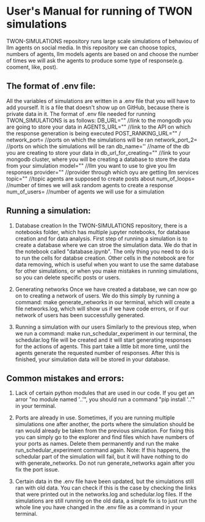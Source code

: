 # User's Manual for running of TWON simulations

TWON-SIMULATIONS repository runs large scale simulations of behaviou of llm agents on social media. In this repository we can choose topics, numbers of agents, llm models agents are based on and choose the number of times we will ask the agents to produce some type of response(e.g. cooment, like, post).

## The format of .env file:

All the variables of simulations are written in a .env file that you will have to add yourself. It is a file that doesn't show up on GitHub, because there is private data in it. The format of .env file needed for running TWON_SIMULATIONS is as follows:
DB_URL=""               //link to the mongodb you are going to store your data in
AGENTS_URL=""           //link to the API on which the response generation is being executed
POST_RANKING_URL=""     /
network_port=           //ports on which the simulations will be ran
network_port_2=         //ports on which the simulations will be ran
db_name=''              //name of the db you are creating to store your data in
db_url_for_creating=""  //link to your mongodb cluster, where you will be creating a database to store the data from your simulation
model=""                //llm you want to use to give you llm responses
provider=""             //provider through which oyu are getting llm services
topic=""                //topic agents are supposed to create posts about
num_of_loops=           //number of times we will ask random agents to create a response
num_of_users=           //number of agents we will use for a simulation

## Running a simulation:

1. Database creation
In the TWON-SIMULATIONS repository, there is a notebooks folder, which has multiple jupyter notebooks, for database creation and for data analysis. First step of running a simulation is to create a database where we can stroe the simulation data. We do that in the notebook called "database.ipynb". The only thing you need to do is to run the cells for databse creation. Other cells in the notebook are for data removing, which is useful when you want to use the same database for other simulations, or when you make mistakes in running simulations, so you can delete specific posts or users.

2. Generating networks
Once we have created a database, we can now go on to creating a network of users. We do this simply by running a command: make generate_networks in our terminal, which will create a file networks.log, which will show us if we have code errors, or if our network of users has been successfully generated.

3. Running a simulation with our users
Similarly to the previous step, when we run a command: make run_schedular_experiment in our terminal, the schedular.log file will be created and it will start generating responses for the actions of agents. This part take a little bit more time, until the agents generate the requested number of responses. After this is finished, your simulation data will be stored in your database.

## Common mistakes and errors:

1. Lack of certain python modules that are used in our code. If you get an arror "no module named '..'", you should run a command "pip install '..'" in your terminal.

2. Ports are already in use. Sometimes, if you are running multiple simulations one after another, the ports where the simulation should be ran would already be taken from the previous simulation. For fixing this you can simply go to the explorer and find files which have numbers of your ports as names. Delete them permanently and run the make run_schedular_experiment command again.
Note: If this happens, the schedular part of the simulation will fail, but it will have nothing to do with generate_networks. Do not run generate_networks again after you fix the port issue.

3. Certain data in the .env file have been updated, but the simulations still ran with old data. You can check if this is the case by checking the links that were printed out in the networks.log and schedular.log files. If the simulations are still running on the old data, a simple fix is to just run the whole line you have changed in the .env file as a command in your terminal.

